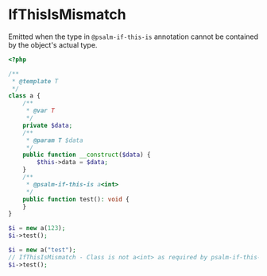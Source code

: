 # IfThisIsMismatch

Emitted when the type in `@psalm-if-this-is` annotation cannot be contained by the object's actual type.

```php
<?php

/**
 * @template T
 */
class a {
    /**
     * @var T
     */
    private $data;
    /**
     * @param T $data
     */
    public function __construct($data) {
        $this->data = $data;
    }
    /**
     * @psalm-if-this-is a<int>
     */
    public function test(): void {
    }
}

$i = new a(123);
$i->test();

$i = new a("test");
// IfThisIsMismatch - Class is not a<int> as required by psalm-if-this-is
$i->test();
```